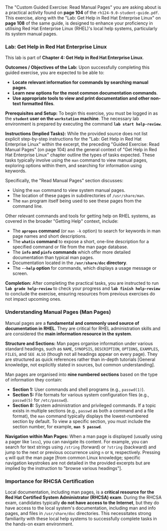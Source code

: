 The "Custom Guided Exercise: Read Manual Pages" you are asking about is a practical activity found on **page 104** of the `rh124-9.0-student-guide.pdf`. This exercise, along with the "Lab: Get Help in Red Hat Enterprise Linux" on **page 108** of the same guide, is designed to enhance your proficiency in utilising Red Hat Enterprise Linux (RHEL)'s local help systems, particularly its system manual pages.

### Lab: Get Help in Red Hat Enterprise Linux

This lab is part of **Chapter 4: Get Help in Red Hat Enterprise Linux**.

**Outcomes / Objectives of the Lab:**
Upon successfully completing this guided exercise, you are expected to be able to:
*   **Locate relevant information for commands by searching manual pages**.
*   **Learn new options for the most common documentation commands**.
*   **Use appropriate tools to view and print documentation and other non-text formatted files**.

**Prerequisites and Setup:**
To begin this exercise, you must be logged in as the **`student` user on the `workstation` machine**. The necessary lab environment is prepared by executing the command **`lab start help-review`**.

**Instructions (Implied Tasks):**
While the provided source does not list explicit step-by-step instructions for the "Lab: Get Help in Red Hat Enterprise Linux" within the excerpt, the preceding "Guided Exercise: Read Manual Pages" (on page 104) and the general context of "Get Help in Red Hat Enterprise Linux" chapter outline the types of tasks expected. These tasks typically involve using the `man` command to view manual pages, exploring options within them, and searching for information using keywords.

Specifically, the "Read Manual Pages" section discusses:
*   Using the `man` command to view system manual pages.
*   The location of these pages in subdirectories of `/usr/share/man`.
*   The `man` program itself being used to see these pages from the command line.

Other relevant commands and tools for getting help on RHEL systems, as covered in the broader "Getting Help" context, include:
*   The **`apropos` command** (or `man -k` option) to search for keywords in man page names and short descriptions.
*   The **`whatis` command** to expose a short, one-line description for a specified command or file from the man page database.
*   The **`info` and `pinfo` commands** which offer more detailed documentation than typical man pages.
*   Documentation located in the **`/usr/share/doc` directory**.
*   The **`--help` option** for commands, which displays a usage message or screen.

**Completion:**
After completing the practical tasks, you are instructed to run **`lab grade help-review`** to check your progress and **`lab finish help-review`** to conclude the exercise, ensuring resources from previous exercises do not impact upcoming ones.

### Understanding Manual Pages (Man Pages)

Manual pages are a **fundamental and commonly used source of documentation in RHEL**. They are critical for RHEL administration skills and are considered the **main information resource in the system**.

**Structure and Sections:**
Man pages organise information under various standard headings, such as `NAME`, `SYNOPSIS`, `DESCRIPTION`, `OPTIONS`, `EXAMPLES`, `FILES`, and `SEE ALSO` (though not all headings appear on every page). They are structured as quick references rather than in-depth tutorials [General knowledge, not explicitly stated in sources, but common understanding].

Man pages are organised into **nine numbered sections** based on the type of information they contain:
*   **Section 1:** User commands and shell programs (e.g., `passwd(1)`).
*   **Section 5:** File formats for various system configuration files (e.g., `passwd(5)` for `/etc/passwd`).
*   **Section 8:** System administration and privileged commands.
If a topic exists in multiple sections (e.g., `passwd` as both a command and a file format), the `man` command typically displays the lowest-numbered section by default. To view a specific section, you must include the section number, for example, **`man 5 passwd`**.

**Navigation within Man Pages:**
When a man page is displayed (usually using a pager like `less`), you can navigate its content. For example, you can search for text strings using `/string` (forward) or `?string` (backward) and jump to the next or previous occurrence using `n` or `N`, respectively. Pressing `q` will quit the man page [from common Linux knowledge; specific navigation keystrokes are not detailed in the provided excerpts but are implied by the instruction to "browse various headings"].

### Importance for RHCSA Certification

Local documentation, including man pages, is a **critical resource for the Red Hat Certified System Administrator (RHCSA) exam**. During the RHCSA exam, candidates typically **do not have access to the Internet**, but they do have access to the local system's documentation, including man and info pages, and files in `/usr/share/doc` directories. This necessitates strong familiarity with these local help systems to successfully complete tasks in the hands-on exam environment.